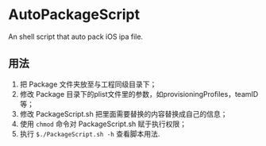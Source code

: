 # AutoPackageScript
An shell script that auto pack iOS ipa file.

## 用法

1. 把 Package 文件夹放至与工程同级目录下；
2. 修改 Package 目录下的plist文件里的参数，如provisioningProfiles，teamID等；
3. 修改 PackageScript.sh 把里面需要替换的内容替换成自己的信息；
4. 使用 `chmod` 命令对 PackageScript.sh 赋于执行权限；
5. 执行 `$./PackageScript.sh -h` 查看脚本用法.